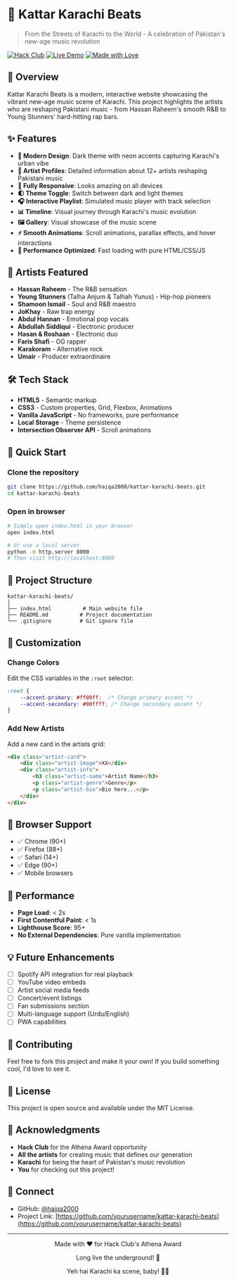 # 🎵 Kattar Karachi Beats

> From the Streets of Karachi to the World - A celebration of Pakistan's new-age music revolution

[![Hack Club](https://img.shields.io/badge/Hack_Club-Athena_Award-ff00ff)](https://hackclub.com)
[![Live Demo](https://img.shields.io/badge/Live-Demo-00ffff)](https://haiqa2000.github.io/kattar-karachi-beats)
[![Made with Love](https://img.shields.io/badge/Made_with-❤️-ff0088)](https://github.com/haiqa2000)

## 🌟 Overview

Kattar Karachi Beats is a modern, interactive website showcasing the vibrant new-age music scene of Karachi. This project highlights the artists who are reshaping Pakistani music - from Hassan Raheem's smooth R&B to Young Stunners' hard-hitting rap bars.

## ✨ Features

- **🎨 Modern Design**: Dark theme with neon accents capturing Karachi's urban vibe
- **🎵 Artist Profiles**: Detailed information about 12+ artists reshaping Pakistani music
- **📱 Fully Responsive**: Looks amazing on all devices
- **🌓 Theme Toggle**: Switch between dark and light themes
- **🎧 Interactive Playlist**: Simulated music player with track selection
- **📊 Timeline**: Visual journey through Karachi's music evolution
- **🖼️ Gallery**: Visual showcase of the music scene
- **⚡ Smooth Animations**: Scroll animations, parallax effects, and hover interactions
- **💯 Performance Optimized**: Fast loading with pure HTML/CSS/JS

## 🎯 Artists Featured

- **Hassan Raheem** - The R&B sensation
- **Young Stunners** (Talha Anjum & Talhah Yunus) - Hip-hop pioneers
- **Shamoon Ismail** - Soul and R&B maestro
- **JoKhay** - Raw trap energy
- **Abdul Hannan** - Emotional pop vocals
- **Abdullah Siddiqui** - Electronic producer
- **Hasan & Roshaan** - Electronic duo
- **Faris Shafi** - OG rapper
- **Karakoram** - Alternative rock
- **Umair** - Producer extraordinaire

## 🛠️ Tech Stack

- **HTML5** - Semantic markup
- **CSS3** - Custom properties, Grid, Flexbox, Animations
- **Vanilla JavaScript** - No frameworks, pure performance
- **Local Storage** - Theme persistence
- **Intersection Observer API** - Scroll animations

## 🚀 Quick Start

### Clone the repository
```bash
git clone https://github.com/haiqa2000/kattar-karachi-beats.git
cd kattar-karachi-beats
```

### Open in browser
```bash
# Simply open index.html in your browser
open index.html

# Or use a local server
python -m http.server 8000
# Then visit http://localhost:8000
```

## 📂 Project Structure

```
kattar-karachi-beats/
│
├── index.html          # Main website file
├── README.md          # Project documentation
└── .gitignore         # Git ignore file
```

## 🎨 Customization

### Change Colors
Edit the CSS variables in the `:root` selector:

```css
:root {
    --accent-primary: #ff00ff;  /* Change primary accent */
    --accent-secondary: #00ffff; /* Change secondary accent */
}
```

### Add New Artists
Add a new card in the artists grid:

```html
<div class="artist-card">
    <div class="artist-image">XX</div>
    <div class="artist-info">
        <h3 class="artist-name">Artist Name</h3>
        <p class="artist-genre">Genre</p>
        <p class="artist-bio">Bio here...</p>
    </div>
</div>
```

## 📱 Browser Support

- ✅ Chrome (90+)
- ✅ Firefox (88+)
- ✅ Safari (14+)
- ✅ Edge (90+)
- ✅ Mobile browsers

## 🎯 Performance

- **Page Load**: < 2s
- **First Contentful Paint**: < 1s
- **Lighthouse Score**: 95+
- **No External Dependencies**: Pure vanilla implementation

## 💡 Future Enhancements

- [ ] Spotify API integration for real playback
- [ ] YouTube video embeds
- [ ] Artist social media feeds
- [ ] Concert/event listings
- [ ] Fan submissions section
- [ ] Multi-language support (Urdu/English)
- [ ] PWA capabilities

## 🤝 Contributing

Feel free to fork this project and make it your own! If you build something cool, I'd love to see it.

## 📝 License

This project is open source and available under the MIT License.

## 🙏 Acknowledgments

- **Hack Club** for the Athena Award opportunity
- **All the artists** for creating music that defines our generation
- **Karachi** for being the heart of Pakistan's music revolution
- **You** for checking out this project!

## 💬 Connect

- GitHub: [@haiqa2000](https://github.com/haiqa2000)
- Project Link: [https://github.com/yourusername/kattar-karachi-beats](https://github.com/yourusername/kattar-karachi-beats)

---

<p align="center">Made with ❤️ for Hack Club's Athena Award</p>
<p align="center">Long live the underground! 🎵</p>
<p align="center">Yeh hai Karachi ka scene, baby! 🎵💜</p>